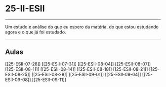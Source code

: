 # 25-II-ESII

---

Um estudo e análise do que eu espero da matéria, do que estou estudando agora e o que já foi estudado.

---
## Aulas

[[25-ESII-07-28]]
[[25-ESII-07-31]]
[[25-ESII-08-04]]
[[25-ESII-08-07]]
[[25-ESII-08-11]]
[[25-ESII-08-14]]
[[25-ESII-08-18]]
[[25-ESII-08-21]]
[[25-ESII-08-25]]
[[25-ESII-08-28]]
[[25-ESII-09-01]]
[[25-ESII-09-04]]
[[25-ESII-09-08]]
[[25-ESII-09-11]]